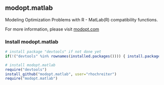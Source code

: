 ## modopt.matlab

Modeling Optimization Problems with R - MatLab(R) compatibility functions.

For more information, please visit [modopt.com](http://www.modopt.com/)

### Install modopt.matlab

```R
# install package "devtools" if not done yet
if(!("devtools" %in% rownames(installed.packages()))) { install.packages("devtools") }

# install modopt.matlab
require("devtools")
install_github("modopt.matlab", user="rhochreiter")
require("modopt.matlab")
```
